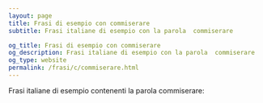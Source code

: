 ```yaml
---
layout: page
title: Frasi di esempio con commiserare 
subtitle: Frasi italiane di esempio con la parola  commiserare

og_title: Frasi di esempio con commiserare 
og_description: Frasi italiane di esempio con la parola  commiserare
og_type: website
permalink: /frasi/c/commiserare.html
---
```


Frasi italiane di esempio contenenti la parola commiserare:


